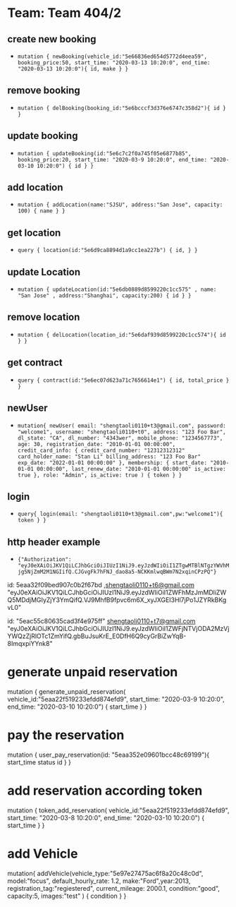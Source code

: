 # Team: Team 404/2

## create new booking

- `mutation { newBooking(vehicle_id:"5e66836ed654d5772d4eea59", booking_price:50, start_time: "2020-03-13 10:20:0", end_time: "2020-03-13 10:20:0"){ id, make } }`

## remove booking

- `mutation { delBooking(booking_id:"5e6bcccf3d376e6747c358d2"){ id } }`

## update booking

- `mutation { updateBooking(id:"5e6c7c2f0a745f05e6877b85", booking_price:20, start_time: "2020-03-9 10:20:0", end_time: "2020-03-10 10:20:0") { id } }`

## add location

- `mutation { addLocation(name:"SJSU", address:"San Jose", capacity: 100) { name } }`

## get location

- `query { location(id:"5e6d9ca8894d1a9cc1ea227b") { id, } }`

## update Location

- `mutation { updateLocation(id:"5e6db0889d8599220c1cc575" , name: "San Jose" , address:"Shanghai", capacity:200) { id } }`

## remove location

- `mutation { delLocation(location_id:"5e6daf939d8599220c1cc574"){ id } }`

## get contract

- `query { contract(id:"5e6ec07d623a71c7656614e1") { id, total_price } }`

## newUser

- `mutation{ newUser( email: "shengtaoli0110+t3@gmail.com", password: "welcome1", username: "shengtaoli0110+t0", address: "123 Foo Bar", dl_state: "CA", dl_number: "4343wer", mobile_phone: "1234567773", age: 30, registration_date: "2010-01-01 00:00:00", credit_card_info: { credit_card_number: "12312312312" card_holder_name: "Stan Li" billing_address: "123 Foo Bar" exp_date: "2022-01-01 00:00:00" }, membership: { start_date: "2010-01-01 00:00:00", last_renew_date: "2010-01-01 00:00:00" is_active: true }, role: "Admin", is_active: true ) { token } }`

## login

- `query{ login(email: "shengtaoli0110+t3@gmail.com",pw:"welcome1"){ token } }`

## http header example

- `{"Authorization": "eyJ0eXAiOiJKV1QiLCJhbGciOiJIUzI1NiJ9.eyJzdWIiOiI1ZTgwMTBlNTgzYWVhMjg5NjZmM2M1NGIifQ.CJGvgFk7hFNJ_dao8a5-NCKKmlwqBWm7N2xqinCPzPQ"}`

id: 5eaa32f09bed907c0b2f67bd ,shengtaoli0110+t6@gmail.com
"eyJ0eXAiOiJKV1QiLCJhbGciOiJIUzI1NiJ9.eyJzdWIiOiI1ZWFhMzJmMDliZWQ5MDdjMGIyZjY3YmQifQ.VJ9MhfB9fpvc6m6X_xyJXGEI3Hl7jPo1JZYRkBKgvL0"

id: "5eac55c80635cad3f4e975ff" shengtaoli0110+t7@gmail.com
"eyJ0eXAiOiJKV1QiLCJhbGciOiJIUzI1NiJ9.eyJzdWIiOiI1ZWFjNTVjODA2MzVjYWQzZjRlOTc1ZmYifQ.gbBuJsuKrE_E0DfH6Q9cyGrBiZwYqB-8ImqxpiYYnk8"

# generate unpaid reservation

mutation {
generate_unpaid_reservation(
vehicle_id:"5eaa22f519233efdd874efd9", start_time: "2020-03-9 10:20:0", end_time: "2020-03-10 10:20:0")
{
start_time
}
}

# pay the reservation

mutation {
user_pay_reservation(id: "5eaa352e09601bcc48c69199"){
start_time
status
id
}
}

# add reservation according token

mutation {
token_add_reservation(
vehicle_id:"5eaa22f519233efdd874efd9", start_time: "2020-03-8 10:20:0", end_time: "2020-03-10 10:20:0")
{
start_time
}
}

# add Vehicle

mutation{
addVehicle(vehicle_type:"5e97e27475ac6f8a20c48c0d",
model:"focus", default_hourly_rate: 1.2, make:"Ford",year:2013,
registration_tag:"regiestered", current_mileage: 2000.1, condition:"good", capacity:5, images:"test" ) {
condition
}
}
